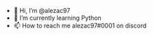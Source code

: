 - 👋 Hi, I’m @alezac97
- 🌱 I’m currently learning Python
- 📫 How to reach me alezac97#0001 on discord
